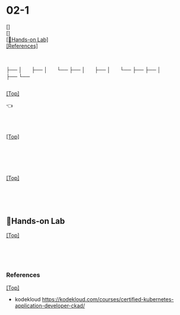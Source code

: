 # <span id='top'>02-1</span>

[[]](#)  
[[]](#)  
[[🤲Hands-on Lab]](#handson)  
[[References]](#ref)

<br>

├──
│ㅤㅤ├──
│ㅤㅤ└──
├──
│ㅤㅤ├──
│ㅤㅤ└──
├──
├──
│  
├──
└──

## <span id=''> </span>

[[Top]](#top)

👈

<br>

## <span id=''></span>

[[Top]](#top)

<br>

<br>
<br>

## <span id=''></span>

[[Top]](#top)

<br>

<br>
<br>

## <span id='handson'>🤲Hands-on Lab</span>

[[Top]](#top)

<br>

<br>
<br>

### <span id='ref'>References</span>

[[Top]](#top)

- kodekloud https://kodekloud.com/courses/certified-kubernetes-application-developer-ckad/

